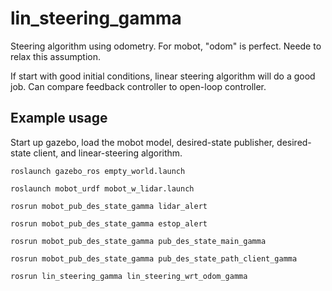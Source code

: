 # lin_steering_gamma
Steering algorithm using odometry.  For mobot, "odom" is perfect.  Neede to relax this
assumption.

If start with good initial conditions, linear steering algorithm will do a good job.
Can compare feedback controller to open-loop controller.

## Example usage
Start up gazebo, load the mobot model, desired-state publisher, desired-state client,
and linear-steering algorithm.

`roslaunch gazebo_ros empty_world.launch`

`roslaunch mobot_urdf mobot_w_lidar.launch`

`rosrun mobot_pub_des_state_gamma lidar_alert`

`rosrun mobot_pub_des_state_gamma estop_alert`

`rosrun mobot_pub_des_state_gamma pub_des_state_main_gamma`

`rosrun mobot_pub_des_state_gamma pub_des_state_path_client_gamma`

`rosrun lin_steering_gamma lin_steering_wrt_odom_gamma`


    
